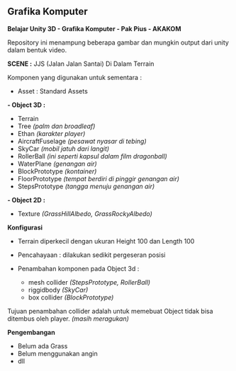 ## Grafika Komputer

**Belajar Unity 3D - Grafika Komputer - Pak Pius - AKAKOM**

Repository ini menampung beberapa gambar dan mungkin output dari unity dalam
bentuk video.

**SCENE :** JJS (Jalan Jalan Santai) Di Dalam Terrain

Komponen yang digunakan untuk sementara :

- Asset : Standard Assets

**- Object 3D :**

  - Terrain
  - Tree _(palm dan broadleaf)_
  - Ethan _(karakter player)_
  - AircraftFuselage _(pesawat nyasar di tebing)_
  - SkyCar _(mobil jatuh dari langit)_
  - RollerBall _(ini seperti kapsul dalam film dragonball)_
  - WaterPlane _(genangan air)_
  - BlockPrototype _(kontainer)_
  - FloorPrototype _(tempat berdiri di pinggir genangan air)_
  - StepsPrototype _(tangga menuju genangan air)_

**- Object 2D :**

  - Texture _(GrassHillAlbedo, GrassRockyAlbedo)_


**Konfigurasi**

- Terrain diperkecil dengan ukuran Height 100 dan Length 100

- Pencahayaan : dilakukan sedikit pergeseran posisi

- Penambahan komponen pada Object 3d :

    - mesh collider _(StepsPrototype, RollerBall)_
    - riggidbody _(SkyCar)_
    - box collider _(BlockPrototype)_

Tujuan penambahan collider adalah untuk memebuat Object tidak bisa
ditembus oleh player. _(masih meragukan)_


**Pengembangan**

- Belum ada Grass
- Belum menggunakan angin
- dll

